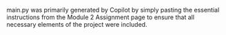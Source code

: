 main.py was primarily generated by Copilot by simply pasting the essential instructions from the Module 2 Assignment page to ensure that all necessary elements of the project were included.